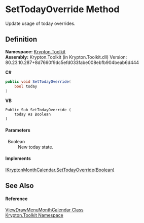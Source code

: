 # SetTodayOverride Method


Update usage of today overrides.



## Definition
**Namespace:** <a href="79d2eac2-21f4-54ff-7552-b20c33c30600.md">Krypton.Toolkit</a>  
**Assembly:** Krypton.Toolkit (in Krypton.Toolkit.dll) Version: 80.23.10.287+8d7660f9dc5efd033fabe008ebfb904beab6d444

**C#**
``` C#
public void SetTodayOverride(
	bool today
)
```
**VB**
``` VB
Public Sub SetTodayOverride ( 
	today As Boolean
)
```



#### Parameters
<dl><dt>  Boolean</dt><dd>New today state.</dd></dl>

#### Implements
<a href="c6d4200a-2cdf-dc6c-0352-2e884787c43f.md">IKryptonMonthCalendar.SetTodayOverride(Boolean)</a>  


## See Also


#### Reference
<a href="f1bdff9a-7205-8480-b790-269da41f6524.md">ViewDrawMenuMonthCalendar Class</a>  
<a href="79d2eac2-21f4-54ff-7552-b20c33c30600.md">Krypton.Toolkit Namespace</a>  
